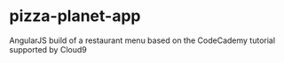 # pizza-planet-app
AngularJS build of a restaurant menu based on the CodeCademy tutorial supported by Cloud9
